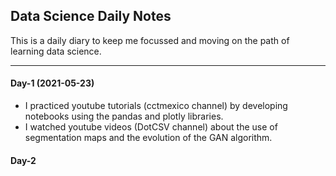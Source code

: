 ## Data Science Daily Notes

This is a daily diary to keep me focussed and moving on the path of learning data science.

------------------
#### Day-1 (2021-05-23)
- I practiced youtube tutorials (cctmexico channel) by developing notebooks using the pandas and plotly libraries.
- I watched youtube videos (DotCSV channel) about the use of segmentation maps and the evolution of the GAN algorithm.

#### Day-2